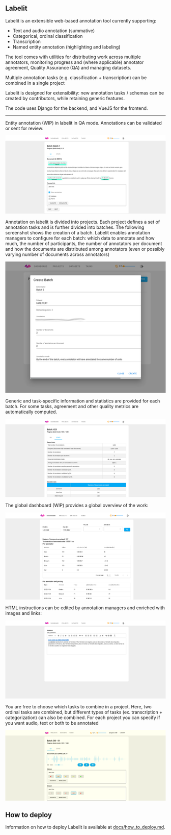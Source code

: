 ## Labelit

Labelit is an extensible web-based annotation tool currently supporting:

* Text and audio annotation (summative)
* Categorical, ordinal classification
* Transcription
* Named entity annotation (highlighting and labeling)

The tool comes with utilities for distributing work across multiple annotators,
monitoring progress and (where applicable) annotator agreement, Quality Assurance (QA)
 and managing datasets.

Multiple annotation tasks (e.g. classification + transcription) can be combined
in a single project

Labelit is designed for extensibility: new annotation tasks / schemas
can be created by contributors, while retaining generic features.

The code uses Django for the backend, and VueJS for the frontend.


-----------------------

Entity annotation (WIP) in labelit in QA mode. Annotations can be validated or sent for review:

![Entity annotation](./docs/screenshots/entities_qa.png)

Annotation on labelit is divided into projects. Each project defines a set of annotation tasks and is further 
divided into batches. The following screenshot shows the creation of a batch. Labelit
enables annotation managers to configure for each batch: which data to annotate and how much, the number of participants,
the number of annotators per document and how the documents are distributed among annotators (even or possibly varying
number of documents across annotators)

![Batch creation](./docs/screenshots/batch_creation.png)

Generic and task-specific information and statistics are provided for each batch.
For some tasks, agreement and other quality metrics are automatically computed.

![Batch stats](./docs/screenshots/batch_stats.png)

The global dashboard (WIP) provides a global overview of the work:

![Stats dashboard](./docs/screenshots/stats_dashboard.png)

HTML instructions can be edited by annotation managers and enriched with images and links:

![Guidelines](./docs/screenshots/annotation_task_guidelines.png)

You are free to choose which tasks to combine in a project. Here, two ordinal tasks are combined, but different
types of tasks (ex. transcription + categorization) can also be combined. For each project you can specify if you want
audio, text or both to be annotated

![Two-task setup](./docs/screenshots/qa_multi_task_ordinal_annotation.png)

## How to deploy

Information on how to deploy LabelIt is available at [docs/how_to_deploy.md](docs/how_to_deploy.md).

